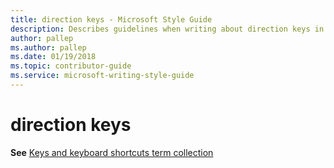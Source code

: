 ```yaml
---
title: direction keys - Microsoft Style Guide
description: Describes guidelines when writing about direction keys in Microsoft documents.
author: pallep
ms.author: pallep
ms.date: 01/19/2018
ms.topic: contributor-guide
ms.service: microsoft-writing-style-guide
---
```


# direction keys

**See** [Keys and keyboard shortcuts term collection](~/a-z-word-list-term-collections/term-collections/keys-keyboard-shortcuts.md)
